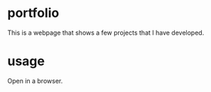 # portfolio
This is a webpage that shows a few projects that I have developed.

# usage
Open in a browser.